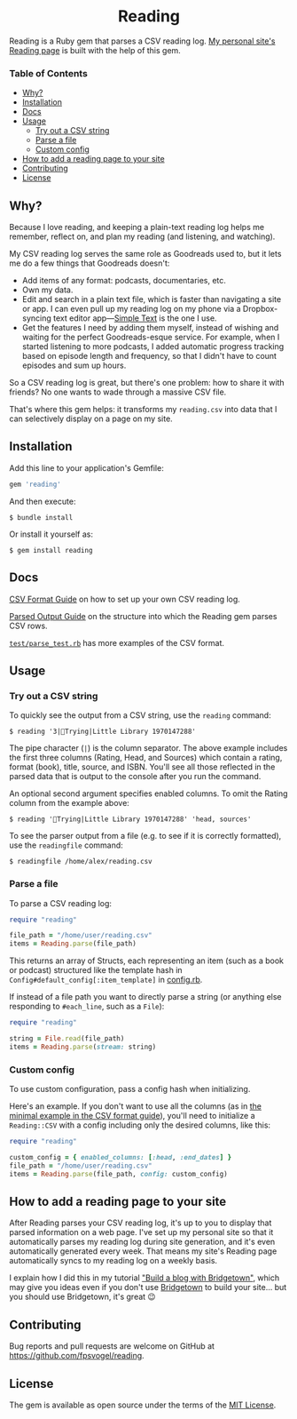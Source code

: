 <h1 align="center">Reading</h1>

Reading is a Ruby gem that parses a CSV reading log. [My personal site's Reading page](https://fpsvogel.com/reading/) is built with the help of this gem.

### Table of Contents

- [Why?](#why)
- [Installation](#installation)
- [Docs](#docs)
- [Usage](#usage)
  - [Try out a CSV string](#try-out-a-csv-string)
  - [Parse a file](#parse-a-file)
  - [Custom config](#custom-config)
- [How to add a reading page to your site](#how-to-add-a-reading-page-to-your-site)
- [Contributing](#contributing)
- [License](#license)

## Why?

Because I love reading, and keeping a plain-text reading log helps me remember, reflect on, and plan my reading (and listening, and watching).

My CSV reading log serves the same role as Goodreads used to, but it lets me do a few things that Goodreads doesn't:

- Add items of any format: podcasts, documentaries, etc.
- Own my data.
- Edit and search in a plain text file, which is faster than navigating a site or app. I can even pull up my reading log on my phone via a Dropbox-syncing text editor app—[Simple Text](https://play.google.com/store/apps/details?id=simple.text.dropbox) is the one I use.
- Get the features I need by adding them myself, instead of wishing and waiting for the perfect Goodreads-esque service. For example, when I started listening to more podcasts, I added automatic progress tracking based on episode length and frequency, so that I didn't have to count episodes and sum up hours.

So a CSV reading log is great, but there's one problem: how to share it with friends? No one wants to wade through a massive CSV file.

That's where this gem helps: it transforms my `reading.csv` into data that I can selectively display on a page on my site.

## Installation

Add this line to your application's Gemfile:

```ruby
gem 'reading'
```

And then execute:

```
$ bundle install
```

Or install it yourself as:

```
$ gem install reading
```

## Docs

[CSV Format Guide](https://github.com/fpsvogel/reading/blob/main/doc/csv-format.md) on how to set up your own CSV reading log.

[Parsed Output Guide](https://github.com/fpsvogel/reading/blob/main/doc/parsed-output.md) on the structure into which the Reading gem parses CSV rows.

[`test/parse_test.rb`](https://github.com/fpsvogel/reading/blob/main/test/parse_test.rb) has more examples of the CSV format.

## Usage

### Try out a CSV string

To quickly see the output from a CSV string, use the `reading` command:

```
$ reading '3|📕Trying|Little Library 1970147288'
```

The pipe character (`|`) is the column separator. The above example includes the first three columns (Rating, Head, and Sources) which contain a rating, format (book), title, source, and ISBN. You'll see all those reflected in the parsed data that is output to the console after you run the command.

An optional second argument specifies enabled columns. To omit the Rating column from the example above:

```
$ reading '📕Trying|Little Library 1970147288' 'head, sources'
```

To see the parser output from a file (e.g. to see if it is correctly formatted), use the `readingfile` command:

```
$ readingfile /home/alex/reading.csv
```

### Parse a file

To parse a CSV reading log:

```ruby
require "reading"

file_path = "/home/user/reading.csv"
items = Reading.parse(file_path)
```

This returns an array of Structs, each representing an item (such as a book or podcast) structured like the template hash in `Config#default_config[:item_template]` in [config.rb](https://github.com/fpsvogel/reading/blob/main/lib/reading/config.rb).

If instead of a file path you want to directly parse a string (or anything else responding to `#each_line`, such as a `File`):

```ruby
require "reading"

string = File.read(file_path)
items = Reading.parse(stream: string)
```

### Custom config

To use custom configuration, pass a config hash when initializing.

Here's an example. If you don't want to use all the columns (as in [the minimal example in the CSV format guide](https://github.com/fpsvogel/reading/blob/main/doc/csv-format.md#a-minimal-reading-log)), you'll need to initialize a `Reading::CSV` with a config including only the desired columns, like this:

```ruby
require "reading"

custom_config = { enabled_columns: [:head, :end_dates] }
file_path = "/home/user/reading.csv"
items = Reading.parse(file_path, config: custom_config)
```

## How to add a reading page to your site

After Reading parses your CSV reading log, it's up to you to display that parsed information on a web page. I've set up my personal site so that it automatically parses my reading log during site generation, and it's even automatically generated every week. That means my site's Reading page automatically syncs to my reading log on a weekly basis.

I explain how I did this in my tutorial ["Build a blog with Bridgetown"](https://fpsvogel.com/posts/2021/build-a-blog-with-bridgetown), which may give you ideas even if you don't use [Bridgetown](https://www.bridgetownrb.com/) to build your site… but you should use Bridgetown, it's great 😉

## Contributing

Bug reports and pull requests are welcome on GitHub at https://github.com/fpsvogel/reading.

## License

The gem is available as open source under the terms of the [MIT License](https://opensource.org/licenses/MIT).
